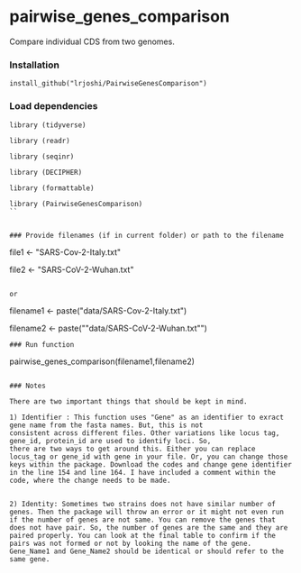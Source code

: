 # pairwise_genes_comparison
Compare individual CDS from two genomes. 


### Installation 

```
install_github("lrjoshi/PairwiseGenesComparison")
```

### Load dependencies
```
library (tidyverse)

library (readr)

library (seqinr)

library (DECIPHER)

library (formattable)

library (PairwiseGenesComparison)
``


### Provide filenames (if in current folder) or path to the filename
```
file1 <- "SARS-Cov-2-Italy.txt"

file2 <- "SARS-CoV-2-Wuhan.txt"
```

or

```
filename1 <- paste("data/SARS-Cov-2-Italy.txt")

filename2 <- paste(""data/SARS-CoV-2-Wuhan.txt"")
```
### Run function 
```
pairwise_genes_comparison(filename1,filename2)

```

### Notes

There are two important things that should be kept in mind.

1) Identifier : This function uses "Gene" as an identifier to exract gene name from the fasta names. But, this is not 
consistent across different files. Other variations like locus tag, gene_id, protein_id are used to identify loci. So, 
there are two ways to get around this. Either you can replace locus_tag or gene_id with gene in your file. Or, you can change those keys within the package. Download the codes and change gene identifier in the line 154 and line 164. I have included a comment within the code, where the change needs to be made.


2) Identity: Sometimes two strains does not have similar number of genes. Then the package will throw an error or it might not even run if the number of genes are not same. You can remove the genes that does not have pair. So, the number of genes are the same and they are paired properly. You can look at the final table to confirm if the pairs was not formed or not by looking the name of the gene. Gene_Name1 and Gene_Name2 should be identical or should refer to the same gene.


